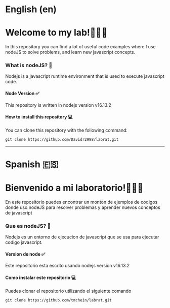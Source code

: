 # English (en)

# Welcome to my lab!🐀🧑‍🔬

In this repository you can find a lot of useful code examples where I use nodeJS to solve problems, and learn new javascript concepts.

### What is nodeJS? 📔

Nodejs is a javascript runtime environment that is used to execute javascript code.

#### Node Version ✅

This repository is written in nodejs version v16.13.2

#### How to install this repository 💻

You can clone this repository with the following command:

```
git clone https://github.com/Davidr2998/labrat.git
```

---

# Spanish 🇪🇸

# Bienvenido a mi laboratorio!🐀🧑‍🔬

En este repositorio puedes encontrar un monton de ejemplos de codigos donde uso nodeJS para resolver problemas y aprender nuevos conceptos de javascript

### Que es nodeJS? 📔

Nodejs es un entorno de ejecucion de javascript que se usa para ejecutar codigo javascript.

#### Version de node ✅

Este repositorio esta escrito usando nodejs version v16.13.2

#### Como instalar este repositorio 💻

Puedes clonar el repositorio utilizando el siguiente comando

```
git clone https://github.com/tmchein/labrat.git
```
